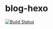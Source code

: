 # blog-hexo
[![Build Status](https://travis-ci.org/AaronW-BE/blog-hexo.svg?branch=master)](https://travis-ci.org/AaronW-BE/blog-hexo)
